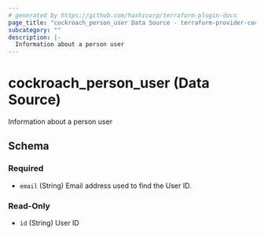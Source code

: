 ```yaml
---
# generated by https://github.com/hashicorp/terraform-plugin-docs
page_title: "cockroach_person_user Data Source - terraform-provider-cockroach"
subcategory: ""
description: |-
  Information about a person user
---
```


# cockroach_person_user (Data Source)

Information about a person user



<!-- schema generated by tfplugindocs -->
## Schema

### Required

- `email` (String) Email address used to find the User ID.

### Read-Only

- `id` (String) User ID


